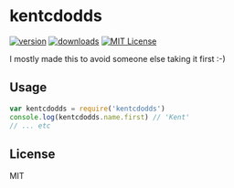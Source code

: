 # kentcdodds

[![version](https://img.shields.io/npm/v/kentcdodds.svg?style=flat-square)](http://npm.im/kentcdodds)
[![downloads](https://img.shields.io/npm/dm/kentcdodds.svg?style=flat-square)](http://npm-stat.com/charts.html?package=kentcdodds&from=2015-08-01)
[![MIT License](https://img.shields.io/npm/l/kentcdodds.svg?style=flat-square)](http://opensource.org/licenses/MIT)

I mostly made this to avoid someone else taking it first :-)

## Usage

```javascript
var kentcdodds = require('kentcdodds')
console.log(kentcdodds.name.first) // 'Kent'
// ... etc
```

## License

MIT

